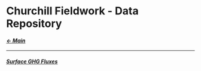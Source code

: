 # Churchill Fieldwork - Data Repository

#### _[&larr; Main](index.md)_

---

#### _[Surface GHG Fluxes](fluxes_raw.xlsx)_
